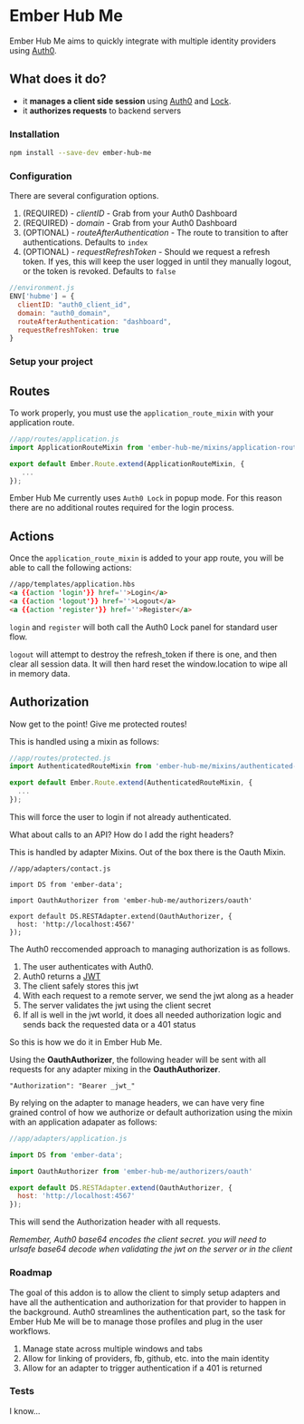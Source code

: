 # Ember Hub Me

Ember Hub Me aims to quickly integrate with multiple identity providers using [Auth0](https://auth0.com/).

## What does it do?

* it __manages a client side session__ using [Auth0](https://auth0.com/) and [Lock](https://auth0.com/docs/lock).
* it __authorizes requests__ to backend servers

### Installation

```bash
npm install --save-dev ember-hub-me
```

### Configuration

There are several configuration options.

1. (REQUIRED) - _clientID_ - Grab from your Auth0 Dashboard
2. (REQUIRED) - _domain_ - Grab from your Auth0 Dashboard
3. (OPTIONAL) - _routeAfterAuthentication_ - The route to transition to after authentications. Defaults to ```index```
4. (OPTIONAL) - _requestRefreshToken_ - Should we request a refresh token. If yes, this will keep the user logged in until they manually logout, or the token is revoked. Defaults to ```false```

```js
//environment.js
ENV['hubme'] = {
  clientID: "auth0_client_id",
  domain: "auth0_domain",
  routeAfterAuthentication: "dashboard",
  requestRefreshToken: true
}
```

### Setup your project

## Routes

To work properly, you must use the ```application_route_mixin``` with your application route.

```js
//app/routes/application.js
import ApplicationRouteMixin from 'ember-hub-me/mixins/application-route';

export default Ember.Route.extend(ApplicationRouteMixin, {
   ... 
});
```

Ember Hub Me currently uses ```Auth0 Lock``` in popup mode. For this reason there are no additional routes required for the login process.

## Actions

Once the ```application_route_mixin``` is added to your app route, you will be able to call the following actions:

```html
//app/templates/application.hbs
<a {{action 'login'}} href=''>Login</a>
<a {{action 'logout'}} href=''>Logout</a>
<a {{action 'register'}} href=''>Register</a>
```

```login``` and ```register``` will both call the Auth0 Lock panel for standard user flow.

```logout``` will attempt to destroy the refresh_token if there is one, and then clear all session data. It will then hard reset the window.location to wipe all in memory data.

## Authorization

Now get to the point! Give me protected routes!

This is handled using a mixin as follows:

```js
//app/routes/protected.js
import AuthenticatedRouteMixin from 'ember-hub-me/mixins/authenticated-route';

export default Ember.Route.extend(AuthenticatedRouteMixin, {
  ...
});
```

This will force the user to login if not already authenticated.

What about calls to an API? How do I add the right headers?

This is handled by adapter Mixins. Out of the box there is the Oauth Mixin.

```
//app/adapters/contact.js

import DS from 'ember-data';

import OauthAuthorizer from 'ember-hub-me/authorizers/oauth'

export default DS.RESTAdapter.extend(OauthAuthorizer, {
  host: 'http://localhost:4567'
});
```

The Auth0 reccomended approach to managing authorization is as follows.

1. The user authenticates with Auth0.
2. Auth0 returns a [JWT](http://jwt.io/)
3. The client safely stores this jwt
4. With each request to a remote server, we send the jwt along as a header
5. The server validates the jwt using the client secret
6. If all is well in the jwt world, it does all needed authorization logic and sends back the requested data or a 401 status

So this is how we do it in Ember Hub Me. 

Using the __OauthAuthorizer__, the following header will be sent with all requests for any adapter mixing in the __OauthAuthorizer__.

```
"Authorization": "Bearer _jwt_"
```

By relying on the adapter to manage headers, we can have very fine grained control of how we authorize or default authorization using the mixin with an application adapater as follows:

```js
//app/adapters/application.js

import DS from 'ember-data';

import OauthAuthorizer from 'ember-hub-me/authorizers/oauth'

export default DS.RESTAdapter.extend(OauthAuthorizer, {
  host: 'http://localhost:4567'
});
```

This will send the Authorization header with all requests.

_Remember, Auth0 base64 encodes the client secret. you will need to urlsafe base64 decode when validating the jwt on the server or in the client_

### Roadmap

The goal of this addon is to allow the client to simply setup adapters and have all the authentication and authorization for that provider to happen in the background. Auth0 streamlines the authentication part, so the task for Ember Hub Me will be to manage those profiles and plug in the user workflows.

1. Manage state across multiple windows and tabs
2. Allow for linking of providers, fb, github, etc. into the main identity
3. Allow for an adapter to trigger authentication if a 401 is returned


### Tests

I know...